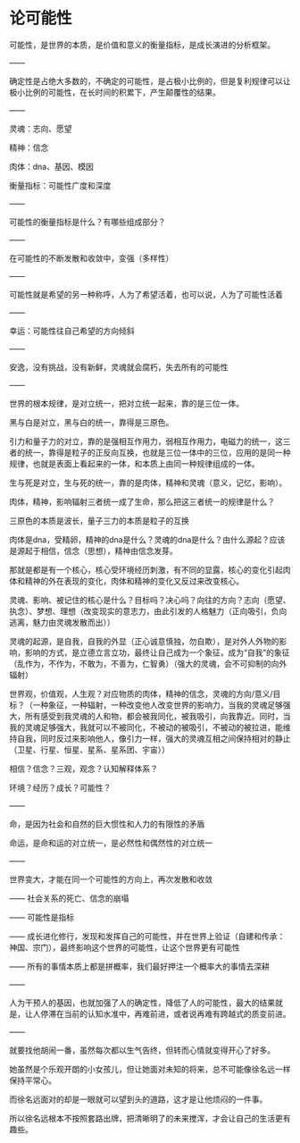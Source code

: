 # 论可能性

可能性，是世界的本质，是价值和意义的衡量指标，是成长演进的分析框架。

——

确定性是占绝大多数的，不确定的可能性，是占极小比例的，但是复利规律可以让极小比例的可能性，在长时间的积累下，产生颠覆性的结果。

——

灵魂：志向、愿望

精神：信念

肉体：dna、基因、模因

衡量指标：可能性广度和深度

——

可能性的衡量指标是什么？有哪些组成部分？

——

在可能性的不断发散和收敛中，变强（多样性）

——

可能性就是希望的另一种称呼，人为了希望活着，也可以说，人为了可能性活着

——

幸运：可能性往自己希望的方向倾斜

——

安逸，没有挑战，没有新鲜，灵魂就会腐朽，失去所有的可能性

——

世界的根本规律，是对立统一，把对立统一起来，靠的是三位一体。

黑与白是对立，黑与白的统一，靠得是三原色。

引力和量子力的对立，靠的是强相互作用力，弱相互作用力，电磁力的统一，这三者的统一，靠得是粒子的正反向互换，也就是三位一体中的三位，应用的是同一种规律，也就是表面上看起来的一体，和本质上由同一种规律组成的一体。

生与死是对立，生与死的统一，靠的是肉体，精神和灵魂（意义，记忆，影响）。

肉体，精神，影响辐射三者统一成了生命，那么把这三者统一的规律是什么？

三原色的本质是波长，量子三力的本质是粒子的互换

肉体是dna，受精卵，精神的dna是什么？灵魂的dna是什么？由什么源起？应该是源起于相信，信念（思想），精神由信念发芽。

那就是都是有一个核心，核心受环境经历刺激，有不同的显露，核心的变化引起肉体和精神的外在表现的变化，肉体和精神的变化又反过来改变核心。

灵魂、影响、被记住的核心是什么？目标吗？决心吗？向往的方向？志向（愿望、执念）、梦想、理想（改变现实的意志力，由此引发的人格魅力（正向吸引，负向逃离，魅力由灵魂发散而出））

灵魂的起源，是自我，自我的外显（正心诚意慎独，勿自欺），是对外人外物的影响，影响的方式，是立德立言立功，最终让自己成为一个象征，成为“自我”的象征（乱作为，不作为，不敢为，不善为，仁智勇）（强大的灵魂，会不可抑制的向外辐射）

世界观，价值观，人生观？对应物质的肉体，精神的信念，灵魂的方向/意义/目标？（一种象征，一种辐射，一种改变他人改变世界的影响力，当我的灵魂足够强大，所有感受到我灵魂的人和物，都会被我同化，被我吸引，向我靠近。同时，当我的灵魂足够强大，我就可以不被同化，不被动的被吸引，不被动的被拉进，能维持自我，同时反过来影响他人，像引力一样，强大的灵魂互相之间保持相对的静止（卫星、行星、恒星、星系、星系团、宇宙））

相信？信念？三观，观念？认知解释体系？

环境？经历？成长？可能性？

——

命，是因为社会和自然的巨大惯性和人力的有限性的矛盾

命运，是命和运的对立统一，是必然性和偶然性的对立统一

——

世界变大，才能在同一个可能性的方向上，再次发散和收敛

——
社会关系的死亡、信念的崩塌

——
可能性是指标

——
成长进化修行，发现和发挥自己的可能性，并在世界上验证（自建和传承：神国、宗门），最终影响这个世界的可能性，让这个世界更有可能性

——
所有的事情本质上都是拼概率，我们最好押注一个概率大的事情去深耕

——

人为干预人的基因，也就加强了人的确定性，降低了人的可能性，最大的结果就是，让人停滞在当前的认知水准中，再难前进，或者说再难有跨越式的质变前进。

——

就要找他胡闹一番，虽然每次都以生气告终，但转而心情就变得开心了好多。

她虽然是个乐观开朗的小女孩儿，但让她面对未知的将来，总不可能像徐名远一样保持平常心。

而徐名远面对的却是一眼就可以望到头的道路，这才是让他烦闷的一件事。

所以徐名远根本不按照套路出牌，把清晰明了的未来搅浑，才会让自己的生活更有趣些。
